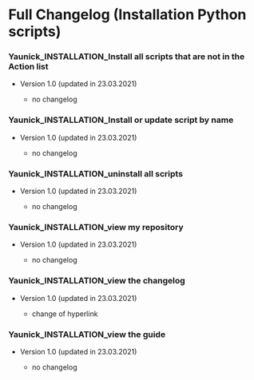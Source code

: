 
# Full Changelog (Installation Python scripts)

### Yaunick_INSTALLATION_Install all scripts that are not in the Action list

- Version 1.0 (updated in 23.03.2021)

  - no changelog

### Yaunick_INSTALLATION_Install or update script by name

- Version 1.0 (updated in 23.03.2021)

  - no changelog

### Yaunick_INSTALLATION_uninstall all scripts

- Version 1.0 (updated in 23.03.2021)

  - no changelog

### Yaunick_INSTALLATION_view my repository

- Version 1.0 (updated in 23.03.2021)

  - no changelog

### Yaunick_INSTALLATION_view the changelog

- Version 1.0 (updated in 23.03.2021)

  - change of hyperlink

### Yaunick_INSTALLATION_view the guide

- Version 1.0 (updated in 23.03.2021)

  - no changelog